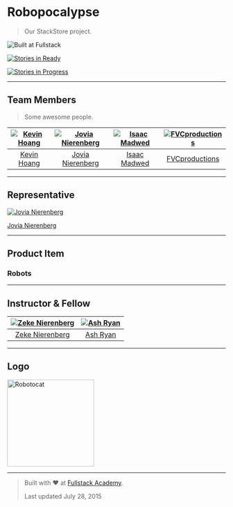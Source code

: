 # Robopocalypse

> Our StackStore project.

![Built at Fullstack](https://img.shields.io/badge/Built%20at-Fullstack-red.svg?style=flat-square)

[![Stories in Ready](https://badge.waffle.io/JoviaNierenberg/robopocalypse.svg?label=ready&title=Ready)](http://waffle.io/JoviaNierenberg/robopocalypse)

[![Stories in Progress](https://badge.waffle.io/JoviaNierenberg/robopocalypse.svg?label=in%20progress&title=In%20Progress)](http://waffle.io/waffleio/waffle.io)

---

## Team Members

> Some awesome people.

[![Kevin Hoang](https://avatars0.githubusercontent.com/u/12387616?s=117)](https://github.com/unSAGEable) | [![Jovia Nierenberg](https://avatars2.githubusercontent.com/u/12420449?s=117)](http://sindresorhus.com) | [![Isaac Madwed](https://avatars0.githubusercontent.com/u/11039058?s=117)](https://github.com/madwed) | [![FVCproductions](https://avatars1.githubusercontent.com/u/4284691?s=117)](https://github.com/fvcproductions)
|:---:|:---:|:---:|:---:|
[Kevin Hoang](http://addyosmani.com) | [Jovia Nierenberg](https://github.com/JoviaNierenberg) | [Isaac Madwed](https://github.com/madwed) | [FVCproductions](https://github.com/fvcproductions)


---

## Representative

[![Jovia Nierenberg](https://avatars2.githubusercontent.com/u/12420449?s=117)](http://sindresorhus.com)

[Jovia Nierenberg](https://github.com/JoviaNierenberg)

---

## Product Item

### Robots

---

## Instructor & Fellow

[![Zeke Nierenberg](https://avatars0.githubusercontent.com/u/962281?s=117)](https://github.com/zekenie) | [![Ash Ryan](https://avatars0.githubusercontent.com/u/1370591?s=117)](http://github.com/ashryanbeats)
|:---:|:---:|
[Zeke Nierenberg](https://github.com/zekenie)| [Ash Ryan](https://github.com/ashryanbeats)

---

## Logo

<img alt="Robotocat" src="https://octodex.github.com/images/Robotocat.png" wdith="200" height="200">

---

> Built with ❤️ at [Fullstack Academy](http://fullstackacademy.com "Fullstack Academy").
>
> Last updated July 28, 2015
